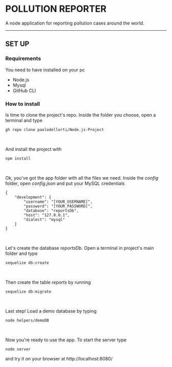 # POLLUTION REPORTER
A node application for reporting pollution cases around the world.
___
## SET UP
### Requirements
You need to have installed on your pc
- Node.js
- Mysql
- GitHub CLI

### How to install
Is time to clone the project's repo. Inside the folder you choose, open a terminal and type
```
gh repo clone paolodellorti/Node.js-Project
```

<br>

And install the project with
```
npm install
```


<br>

Ok, you've got the app folder with all the files we need. 
Inside the *config* folder, open *config.json* and put your MySQL credentials
```
{
    "development": {
        "username": "[YOUR_USERNAME]",
        "password": "[YOUR_PASSWORD]",
        "database": "reportsDb",
        "host": "127.0.0.1",
        "dialect": "mysql"
    }
}
```

<br>

Let's create the database *reportsDb*. Open a terminal in project's main folder and type
```
sequelize db:create
```

<br>

Then create the table *reports* by running 
```
sequelize db:migrate
```

<br>

Last step! Load a demo database by typing
```
node helpers/demoDB
```

<br>

Now you're ready to use the app.
To start the server type
```
node server
```
and try it on your browser  at
http://localhost:8080/
